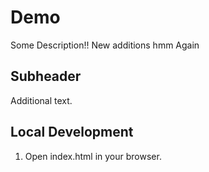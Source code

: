 # Demo

Some Description!!
New additions hmm
Again

## Subheader

Additional text.

## Local Development

1. Open index.html in your browser.
